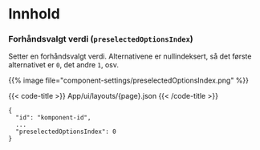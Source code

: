 # Innhold

<!-- begin intro -->
### Forhåndsvalgt verdi (`preselectedOptionsIndex`)

Setter en forhåndsvalgt verdi. Alternativene er nullindeksert, så det første alternativet er `0`, det andre `1`, osv.

<!-- end intro -->


<!-- begin asd -->

{{% image file="component-settings/preselectedOptionsIndex.png" %}}

<!-- end asd -->


<!-- begin code -->

{{< code-title >}}
App/ui/layouts/{page}.json
{{< /code-title >}}

```json{hl_lines="4"}
{
  "id": "komponent-id",
  ...
  "preselectedOptionsIndex": 0
}
```

<!-- end code -->


<!-- begin more -->


<!-- end more -->
